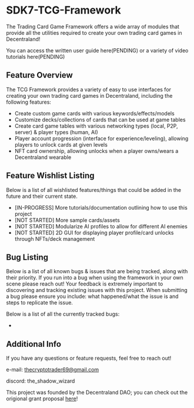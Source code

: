 # SDK7-TCG-Framework
The Trading Card Game Framework offers a wide array of modules that provide all the utilities required to create your own trading card games in Decentraland!

You can access the written user guide here(PENDING) or a variety of video tutorials here(PENDING)

## Feature Overview
The TCG Framework provides a variety of easy to use interfaces for creating your own trading card games in Decentraland, including the following features:

- Create custom game cards with various keywords/effects/models
- Customize decks/collections of cards that can be used at game tables
- Create card game tables with various networking types (local, P2P, server) & player types (human, AI)
- Player account progression (interface for experience/leveling), allowing players to unlock cards at given levels
- NFT card ownership, allowing unlocks when a player owns/wears a Decentraland wearable

## Feature Wishlist Listing
Below is a list of all wishlisted features/things that could be added in the future and their current state.

- [IN-PROGRESS] More tutorials/documentation outlining how to use this project
- [NOT STARTED] More sample cards/assets
- [NOT STARTED] Modularize AI profiles to allow for different AI enemies
- [NOT STARTED] 2D GUI for displaying player profile/card unlocks through NFTs/deck management 

## Bug Listing
Below is a list of all known bugs & issues that are being tracked, along with their priority. If you run into a bug when using the framework in your own scene please reach out! Your feedback is extremely important to discovering and tracking existing issues with this project. When submitting a bug please ensure you include: what happened/what the issue is and steps to replicate the issue.

Below is a list of all the currently tracked bugs:

- <CLEAN>

## Additional Info
If you have any questions or feature requests, feel free to reach out!

e-mail: thecryptotrader69@gmail.com

discord: the_shadow_wizard

This project was founded by the Decentraland DAO; you can check out the origional grant proposal [here](https://governance.decentraland.org/proposal/?id=724e75e0-187c-11ee-93a7-ed9294f83f74)!

